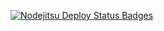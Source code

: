 [![Nodejitsu Deploy Status Badges](https://webhooks.nodejitsu.com/deltaepsilon/hello-world-flatiron-api.png)](https://webops.nodejitsu.com#deltaepsilon/hello-world-flatiron-api)